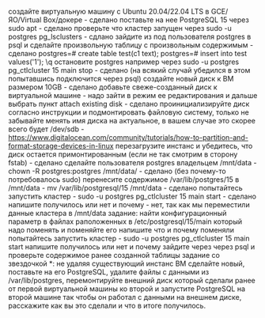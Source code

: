 создайте виртуальную машину c Ubuntu 20.04/22.04 LTS в GCE/ЯО/Virtual Box/докере - сделано
поставьте на нее PostgreSQL 15 через sudo apt - сделано
проверьте что кластер запущен через sudo -u postgres pg_lsclusters - сдлано
зайдите из под пользователя postgres в psql и сделайте произвольную таблицу с произвольным содержимым - сделано
postgres=# create table test(c1 text);
postgres=# insert into test values('1');
\q
остановите postgres например через sudo -u postgres pg_ctlcluster 15 main stop - сделано (на всякий случай убедился в этом попытавшись подключится через psql)
создайте новый диск к ВМ размером 10GB - сделано
добавьте свеже-созданный диск к виртуальной машине - надо зайти в режим ее редактирования и дальше выбрать пункт attach existing disk - сделано
проинициализируйте диск согласно инструкции и подмонтировать файловую систему, только не забывайте менять имя диска на актуальное, в вашем случае это скорее всего будет /dev/sdb - https://www.digitalocean.com/community/tutorials/how-to-partition-and-format-storage-devices-in-linux
перезагрузите инстанс и убедитесь, что диск остается примонтированным (если не так смотрим в сторону fstab) - сделано
сделайте пользователя postgres владельцем /mnt/data - chown -R postgres:postgres /mnt/data/ - сделано (без почему-то потребовалось sudo)
перенесите содержимое /var/lib/postgres/15 в /mnt/data - mv /var/lib/postgresql/15 /mnt/data - сделано
попытайтесь запустить кластер - sudo -u postgres pg_ctlcluster 15 main start - сделано
напишите получилось или нет и почему - нет, так как мы переместили данные кластера в /mnt/data
задание: найти конфигурационный параметр в файлах раположенных в /etc/postgresql/15/main который надо поменять и поменяйте его
напишите что и почему поменяли
попытайтесь запустить кластер - sudo -u postgres pg_ctlcluster 15 main start
напишите получилось или нет и почему
зайдите через через psql и проверьте содержимое ранее созданной таблицы
задание со звездочкой *: не удаляя существующий инстанс ВМ сделайте новый, поставьте на его PostgreSQL, удалите файлы с данными из /var/lib/postgres, перемонтируйте внешний диск который сделали ранее от первой виртуальной машины ко второй и запустите PostgreSQL на второй машине так чтобы он работал с данными на внешнем диске, расскажите как вы это сделали и что в итоге получилось.
